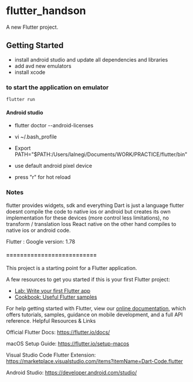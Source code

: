 # flutter_handson

A new Flutter project.

## Getting Started
- install android studio and update all dependencies and libraries
- add avd new emulators
- install xcode 
### to start the application on emulator
`flutter run`

#### Android studio
- flutter doctor --android-licenses
- vi ~/.bash_profile 
- Export PATH="$PATH:⁨/Users⁩/lalnegi⁩/Documents⁩/WORK⁩/PRACTICE⁩/flutter⁩/bin"
 
- use default android pixel device
- press "r" for hot reload

### Notes
flutter provides widgets, sdk and everything
Dart is just a language
flutter doesnt compile the code to native ios or android but creates its own implementation for these devices
(more control less limitations), no transform / translation loss
React native on the other hand compiles to native ios or android code.

Flutter : Google 
version: 1.78


#### ==========================

This project is a starting point for a Flutter application.

A few resources to get you started if this is your first Flutter project:

- [Lab: Write your first Flutter app](https://flutter.dev/docs/get-started/codelab)
- [Cookbook: Useful Flutter samples](https://flutter.dev/docs/cookbook)

For help getting started with Flutter, view our
[online documentation](https://flutter.dev/docs), which offers tutorials,
samples, guidance on mobile development, and a full API reference.
Helpful Resources & Links

Official Flutter Docs: https://flutter.io/docs/

macOS Setup Guide: https://flutter.io/setup-macos

Visual Studio Code Flutter Extension: https://marketplace.visualstudio.com/items?itemName=Dart-Code.flutter

Android Studio: https://developer.android.com/studio/


